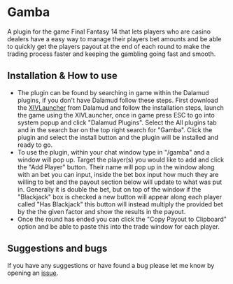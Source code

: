 # Gamba

A plugin for the game Final Fantasy 14 that lets players who are casino dealers have a easy way to manage their players bet amounts
and be able to quickly get the players payout at the end of each round to make the trading process faster and keeping the gambling going fast and smooth.

## Installation & How to use

* The plugin can be found by searching in game within the Dalamud plugins, if you don't have Dalamud follow these steps. First download the [XIVLauncher](https://goatcorp.github.io/)
from Dalamud and follow the installation steps, launch the game using the XIVLauncher, once in game press ESC to go into system popup and click "Dalamud Plugins". Select the All plugins tab
and in the search bar on the top right search for "Gamba". Click the plugin and select the install button and the plugin will be installed and ready to go.
* To use the plugin, within your chat window type in "/gamba" and a window will pop up. Target the player(s) you would like to add and click the "Add Player" button. Their name will pop up in the window
along with an bet you can input, inside the bet box input how much they are willing to bet and the payout section below will update to what was put in. Generally it is double the bet, but on top of the window
if the "Blackjack" box is checked a new button will appear along each player called "Has Blackjack" this button will instead multiply the provided bet by the the given factor and show the results 
in the payout.
* Once the round has ended you can click the "Copy Payout to Clipboard" option and be able to paste this into the trade window for each player.


## Suggestions and bugs

If you have any suggestions or have found a bug please let me know by opening an [issue](https://github.com/Comfefe/Gamba/issues/new).

